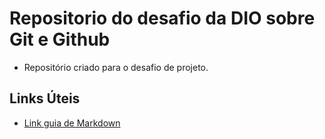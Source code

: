 # Repositorio do desafio da DIO sobre Git e Github
 - Repositório criado para o desafio de projeto.
 
 ## Links Úteis
 - [Link guia de Markdown](https://www.markdownguide.org/)

